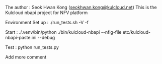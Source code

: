 The author : Seok Hwan Kong (seokhwan.kong@kulcloud.net)
This is the Kulcloud nbapi project for NFV platform

Environment Set up :
./run_tests.sh -V -f

Start :
./.venv/bin/python ./bin/kulcloud-nbapi --nfig-file etc/kulcloud-nbapi-paste.ini --debug

Test :
python run_tests.py

Add more comment


